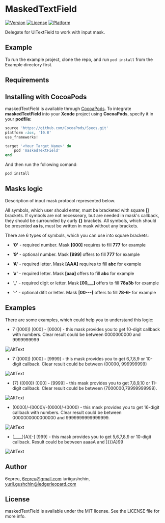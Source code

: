 # MaskedTextField


[![Version](https://img.shields.io/cocoapods/v/maskedTextField.svg?style=flat)](https://cocoapods.org/pods/maskedTextField)
[![License](https://img.shields.io/cocoapods/l/maskedTextField.svg?style=flat)](https://cocoapods.org/pods/maskedTextField)
[![Platform](https://img.shields.io/cocoapods/p/maskedTextField.svg?style=flat)](https://cocoapods.org/pods/maskedTextField)



Delegate for UITextField to work with input mask. 


## Example

To run the example project, clone the repo, and run `pod install` from the Example directory first.


## Requirements


## Installing with CocoaPods

maskedTextField is available through [CocoaPods](https://cocoapods.org). 
To integrate **maskedTextField** into your **Xcode** project using **CocoaPods**, specify it in your **podfile**: 
```ruby
source 'https://github.com/CocoaPods/Specs.git'
platform :ios, '10.0'
use_frameworks!

target '<Your Target Name>' do
    pod 'maskedTextField'
end
```
And then run the following comand:
```ruby
pod install
```


## Masks logic
Description of input mask protocol represented below.

All symbols, which user should enter, must be bracketed with square **[]** brackets.
If symbols are not necesseary, but are needed in mask's callback, they should be surrounded by curly  **{}** brackets.
All symbols, which should be presented  **as is**, must be written in mask without any brackets.

There are 6 types of symbols, which you can use into square brackets:

* **'0'** - required number. Mask **[000]** requires to fill **777** for example

* **'9'** - optional number. Mask **[999]** offers to fill **777** for example

* **'A'** - required letter. Mask **[AAA]** requires to fill **abc** for example

* **'a'** - required letter. Mask **[aaa]** offers to fill **abc** for example

* **'_'** - required digit or letter. Mask **[00___]** offers to fill **78a3b** for example

* **'-'** - optional difit or letter. Mask **[00---]** offers to fill **78-6-** for example



## Examples
There are some examples, which could help you to understand this logic:
+ 7 ([000]) [000] - [0000] - this mask provides you to get 10-digit callback with numbers. Clear result could be between 0000000000 and 9999999999
  
![AltText](https://media.giphy.com/media/1wPDeANHRdnDBTTgYE/giphy.gif)

+ 7 ([000]) [000] - [9999] - this mask provides you to get 6,7,8,9 or 10-digit callback.
  Clear result could be between (00000, 999999999)
  
![AltText](https://media.giphy.com/media/wp0uyXpTnuf4VFAdmd/giphy.gif)

+ {7} ([000]) [000] - [9999] - this mask provides you to get 7,8,9,10 or 11-digit callback.
  Clear result could be between (7000000,79999999999).

![AltText](https://media.giphy.com/media/3eTRoLOkcZtMgu3xPt/giphy.gif)

+ (0000)/-(0000)/-(0000)/-(0000) - this mask provides you to get 16-digit callback with numbers.
  Clear result could be between 0000000000000000 and 9999999999999999.

![AltText](https://media.giphy.com/media/uVQbKcAkKe5XEr27Zy/giphy.gif)

+ [____]{A}[-] [999] - this mask provides you to get 5,6,7,8,9 or 10-digit callback.
  Result could be between aaaaA and }}}}A}99
  
![AltText](https://media.giphy.com/media/7TqHP0aURNNnSFesdQ/giphy.gif)





## Author

6epreu, 6epreu@gmail.com
iuriigushchin, yurii.gushchin@ledgerleopard.com

## License

maskedTextField is available under the MIT license. See the LICENSE file for more info.
